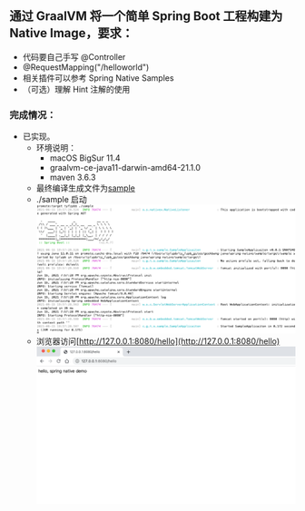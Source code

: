 ## 通过 GraalVM 将一个简单 Spring Boot 工程构建为 Native Image，要求：
- 代码要自己手写 @Controller
- @RequestMapping("/helloworld")
- 相关插件可以参考 Spring Native Samples
- （可选）理解 Hint 注解的使用


### 完成情况：
- 已实现。
  - 环境说明：
      - macOS BigSur 11.4
      - graalvm-ce-java11-darwin-amd64-21.1.0
      - maven 3.6.3
  - 最终编译生成文件为[sample](https://gitee.com/ty-fzpb/geekbang-java/tree/soa/spring-native/sample/target/sample)
  - ./sample 启动
    ![img.png](img.png)
  - 浏览器访问[http://127.0.0.1:8080/hello](http://127.0.0.1:8080/hello)
    ![img_1.png](img_1.png)
    
